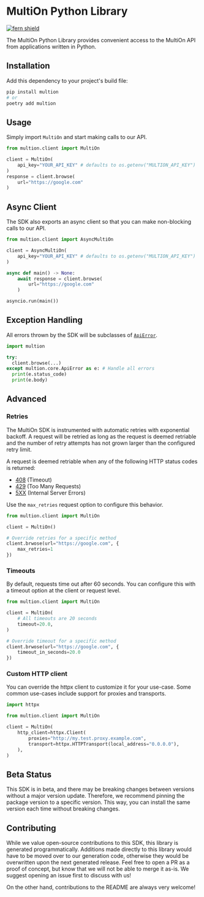 # MultiOn Python Library

[![fern shield](https://img.shields.io/badge/%F0%9F%8C%BF-SDK%20generated%20by%20Fern-brightgreen)](https://github.com/fern-api/fern)

The MultiOn Python Library provides convenient access to the MultiOn API from applications written in Python.

## Installation
Add this dependency to your project's build file:

```bash
pip install multion
# or
poetry add multion
```

## Usage
Simply import `MultiOn` and start making calls to our API. 

```python
from multion.client import MultiOn

client = MultiOn(
    api_key="YOUR_API_KEY" # defaults to os.getenv("MULTION_API_KEY")
)
response = client.browse(
    url="https://google.com"
)
```

## Async Client

The SDK also exports an async client so that you can make non-blocking
calls to our API. 

```python
from multion.client import AsyncMultiOn

client = AsyncMultiOn(
    api_key="YOUR_API_KEY" # defaults to os.getenv("MULTION_API_KEY")
)

async def main() -> None:
    await response = client.browse(
        url="https://google.com"
    )

asyncio.run(main())
```

## Exception Handling
All errors thrown by the SDK will be subclasses of [`ApiError`](./src/multion/core/api_error.py).

```python
import multion

try:
  client.browse(...)
except multion.core.ApiError as e: # Handle all errors
  print(e.status_code)
  print(e.body)
```

## Advanced

### Retries
The MultiOn SDK is instrumented with automatic retries with exponential backoff. A request will be
retried as long as the request is deemed retriable and the number of retry attempts has not grown larger
than the configured retry limit.

A request is deemed retriable when any of the following HTTP status codes is returned:

- [408](https://developer.mozilla.org/en-US/docs/Web/HTTP/Status/408) (Timeout)
- [429](https://developer.mozilla.org/en-US/docs/Web/HTTP/Status/429) (Too Many Requests)
- [5XX](https://developer.mozilla.org/en-US/docs/Web/HTTP/Status/500) (Internal Server Errors)
  
Use the `max_retries` request option to configure this behavior. 

```python
from multion.client import MultiOn

client = MultiOn()

# Override retries for a specific method
client.brwose(url="https://google.com", {
    max_retries=1
})
```

### Timeouts
By default, requests time out after 60 seconds. You can configure this with a 
timeout option at the client or request level.

```python
from multion.client import MultiOn

client = MultiOn(
    # All timeouts are 20 seconds
    timeout=20.0,
)

# Override timeout for a specific method
client.brwose(url="https://google.com", {
    timeout_in_seconds=20.0
})
```

### Custom HTTP client
You can override the httpx client to customize it for your use-case. Some common use-cases 
include support for proxies and transports.

```python
import httpx

from multion.client import MultiOn

client = MultiOn(
    http_client=httpx.Client(
        proxies="http://my.test.proxy.example.com",
        transport=httpx.HTTPTransport(local_address="0.0.0.0"),
    ),
)
```

## Beta Status

This SDK is in beta, and there may be breaking changes between versions without a major 
version update. Therefore, we recommend pinning the package version to a specific version. 
This way, you can install the same version each time without breaking changes.

## Contributing

While we value open-source contributions to this SDK, this library is generated programmatically. 
Additions made directly to this library would have to be moved over to our generation code, 
otherwise they would be overwritten upon the next generated release. Feel free to open a PR as
a proof of concept, but know that we will not be able to merge it as-is. We suggest opening 
an issue first to discuss with us!

On the other hand, contributions to the README are always very welcome!
